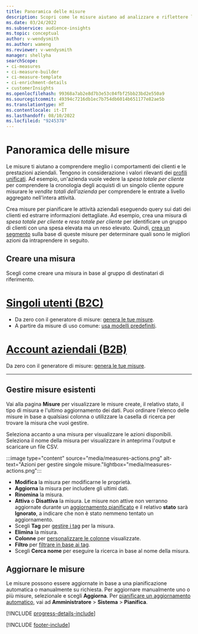 ```yaml
---
title: Panoramica delle misure
description: Scopri come le misure aiutano ad analizzare e riflettere le prestazioni della tua attività.
ms.date: 03/24/2022
ms.subservice: audience-insights
ms.topic: conceptual
author: v-wendysmith
ms.author: wameng
ms.reviewer: v-wendysmith
manager: shellyha
searchScope:
- ci-measures
- ci-measure-builder
- ci-measure-template
- ci-enrichment-details
- customerInsights
ms.openlocfilehash: 99368a7ab2e8d7b3e53c04fbf25bb23bd2e550a9
ms.sourcegitcommit: 49394c7216db1ec7b754db6014b651177e82ae5b
ms.translationtype: HT
ms.contentlocale: it-IT
ms.lasthandoff: 08/10/2022
ms.locfileid: "9245378"
---
```

# <a name="measures-overview"></a>Panoramica delle misure

Le misure ti aiutano a comprendere meglio i comportamenti dei clienti e le prestazioni aziendali. Tengono in considerazione i valori rilevanti dei [profili unificati](data-unification.md). Ad esempio, un'azienda vuole vedere la *spesa totale per cliente* per comprendere la cronologia degli acquisti di un singolo cliente oppure misurare le *vendite totali dell'azienda* per comprendere le entrate a livello aggregato nell'intera attività.

Crea misure per pianificare le attività aziendali eseguendo query sui dati dei clienti ed estrarre informazioni dettagliate. Ad esempio, crea una misura di *spesa totale per cliente* e *reso totale per cliente* per identificare un gruppo di clienti con una spesa elevata ma un reso elevato. Quindi, [crea un segmento](segments.md) sulla base di queste misure per determinare quali sono le migliori azioni da intraprendere in seguito.

## <a name="create-a-measure"></a>Creare una misura

Scegli come creare una misura in base al gruppo di destinatari di riferimento.

# <a name="individual-consumers-b-to-c"></a>[Singoli utenti (B2C)](#tab/b2c)

- Da zero con il generatore di misure: [genera le tue misure](measure-builder.md).
- A partire da misure di uso comune: [usa modelli predefiniti](measure-templates.md).

# <a name="business-accounts-b-to-b"></a>[Account aziendali (B2B)](#tab/b2b)

Da zero con il generatore di misure: [genera le tue misure](measure-builder.md).

---

## <a name="manage-existing-measures"></a>Gestire misure esistenti

Vai alla pagina **Misure** per visualizzare le misure create, il relativo stato, il tipo di misura e l'ultimo aggiornamento dei dati. Puoi ordinare l'elenco delle misure in base a qualsiasi colonna o utilizzare la casella di ricerca per trovare la misura che vuoi gestire.

Seleziona accanto a una misura per visualizzare le azioni disponibili. Seleziona il nome della misura per visualizzare in anteprima l'output e scaricare un file CSV.

:::image type="content" source="media/measures-actions.png" alt-text="Azioni per gestire singole misure."lightbox="media/measures-actions.png":::

- **Modifica** la misura per modificarne le proprietà.
- **Aggiorna** la misura per includere gli ultimi dati.
- **Rinomina** la misura.
- **Attiva** o **Disattiva** la misura. Le misure non attive non verranno aggiornate durante un [aggiornamento pianificato](schedule-refresh.md) e il relativo **stato** sarà **Ignorato**, a indicare che non è stato nemmeno tentato un aggiornamento.
- Scegli **Tag** per [gestire i tag](work-with-tags-columns.md#manage-tags) per la misura.
- **Elimina** la misura.
- **Colonne** per [personalizzare le colonne](work-with-tags-columns.md#customize-columns) visualizzate.
- **Filtro** per [filtrare in base ai tag](work-with-tags-columns.md#filter-on-tags).
- Scegli **Cerca nome** per eseguire la ricerca in base al nome della misura.

## <a name="refresh-measures"></a>Aggiornare le misure

Le misure possono essere aggiornate in base a una pianificazione automatica o manualmente su richiesta. Per aggiornare manualmente uno o più misure, selezionale e scegli **Aggiorna**. Per [pianificare un aggiornamento automatico](schedule-refresh.md), vai ad **Amministratore** > **Sistema** > **Pianifica**.

[!INCLUDE [progress-details-include](includes/progress-details-pane.md)]

[!INCLUDE [footer-include](includes/footer-banner.md)]
